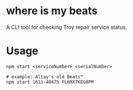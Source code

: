 # where is my beats

A CLI tool for checking Troy repair service status.

# Usage

```
npm start <serviceNumber> <serialNumber>

# example: Altay's old Beats™
npm start 1611-40475 FL6RX7KEG8PM
```
